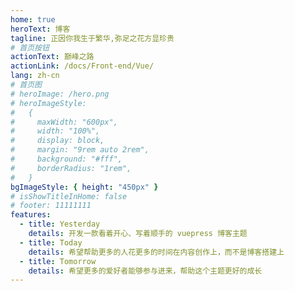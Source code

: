 ```yaml
---
home: true
heroText: 博客
tagline: 正因你我生于繁华,弥足之花方显珍贵
# 首页按钮
actionText: 巅峰之路
actionLink: /docs/Front-end/Vue/
lang: zh-cn
# 首页图
# heroImage: /hero.png
# heroImageStyle:
#   {
#     maxWidth: "600px",
#     width: "100%",
#     display: block,
#     margin: "9rem auto 2rem",
#     background: "#fff",
#     borderRadius: "1rem",
#   }
bgImageStyle: { height: "450px" }
# isShowTitleInHome: false
# footer: 11111111
features:
  - title: Yesterday
    details: 开发一款看着开心、写着顺手的 vuepress 博客主题
  - title: Today
    details: 希望帮助更多的人花更多的时间在内容创作上，而不是博客搭建上
  - title: Tomorrow
    details: 希望更多的爱好者能够参与进来，帮助这个主题更好的成长
---
```


<script>
    export default {
      
    };
</script>
